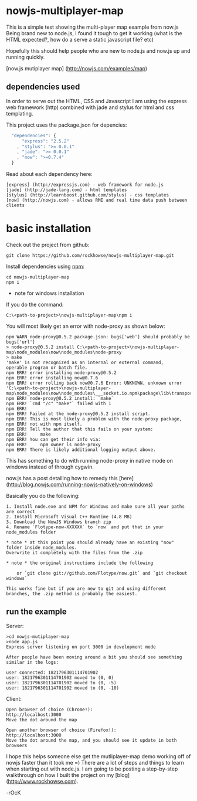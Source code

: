 nowjs-multiplayer-map
=====================

This is a simple test showing the multi-player map example from now.js
Being brand new to node.js, I found it tough to get it working (what is the HTML expected?, how do a serve a static javascript file? etc)

Hopefully this should help people who are new to node.js and now.js up and running quickly.

[now.js mutiplayer map] (http://nowjs.com/examples/map)

dependencies used
-----------------

In order to serve out the HTML, CSS and Javascript I am using the express web framework (http) combined with jade and stylus for html and css templating.

This project uses the package.json for depencies:

````javascript
  "dependencies": {
      "express": "2.5.2"
    , "stylus": ">= 0.0.1"
    , "jade": ">= 0.0.1"
    , "now": ">=0.7.4"
  }
````

Read about each dependency here:

    [express] (http://expressjs.com) - web framework for node.js
    [jade] (http://jade-lang.com) - html templates
    [stylus] (http://learnboost.github.com/stylus) - css templates
    [now] (http://nowjs.com) - allows RMI and real time data push between clients

basic installation
==================

Check out the project from github:

	git clone https://github.com/rockhowse/nowjs-multiplayer-map.git
	
Install dependencies using [npm](http://npmjs.org):

	cd mowjs-multiplayer-map
	npm i


* note for windows installation

If you do the command:

    C:\<path-to-project>\nowjs-multiplayer-map\npm i

You will most likely get an error with node-proxy as shown below:

    npm WARN node-proxy@0.5.2 package.json: bugs['web'] should probably be bugs['url']
    > node-proxy@0.5.2 install C:\<path-to-project>\nowjs-multiplayer-map\node_modules\now\node_modules\node-proxy
    > make
    'make' is not recognized as an internal or external command,
    operable program or batch file.
    npm ERR! error installing node-proxy@0.5.2
    npm ERR! error installing now@0.7.6
    npm ERR! error rolling back now@0.7.6 Error: UNKNOWN, unknown error 'C:\<path-to-project>\nowjs-multiplayer-map\node_modules\now\node_modules\___socket.io.npm\package\lib\transports\websocket'
    npm ERR! node-proxy@0.5.2 install: `make`
    npm ERR! `cmd "/c" "make"` failed with 1
    npm ERR!
    npm ERR! Failed at the node-proxy@0.5.2 install script.
    npm ERR! This is most likely a problem with the node-proxy package,
    npm ERR! not with npm itself.
    npm ERR! Tell the author that this fails on your system:
    npm ERR!     make
    npm ERR! You can get their info via:
    npm ERR!     npm owner ls node-proxy
    npm ERR! There is likely additional logging output above.

This has something to do with running node-proxy in native mode on windows instead of through cygwin.

now.js has a post detailing how to remedy this [here] (http://blog.nowjs.com/running-nowjs-natively-on-windows)

Basically you do the following:

    1. Install node.exe and NPM for Windows and make sure all your paths are correct
    2. Install Microsoft Visual C++ Runtime (4.8 MB)
    3. Download the NowJS Windows branch zip
    4. Rename `Flotype-now-XXXXXX` to `now` and put that in your node_modules folder

    * note * at this point you should already have an existing "now" folder inside node_modules.
    Overwrite it completely with the files from the .zip

    * note * the original instructions include the following

        or `git clone git://github.com/Flotype/now.git` and `git checkout windows`

    This works fine but if you are new to git and using different branches, the .zip method is probably the easiest.

run the example
---------------

Server:

	>cd nowjs-mutiplayer-map
	>node app.js
    Express server listening on port 3000 in development mode

    After people have been moving around a bit you should see something similar in the logs:

    user connected: 1821796301114701902
    user: 1821796301114701902 moved to (0, 0)
    user: 1821796301114701902 moved to (0, -5)
    user: 1821796301114701902 moved to (0, -10)

Client:

	Open browser of choice (Chrome!):
	http://localhost:3000
	Move the dot around the map
	
	Open another browser of choice (Firefox!):
	http://localhost:3000
	Move the dot around the map, and you should see it update in both browsers

I hope this helps someone else get the mutliplayer-map demo working off of nowjs faster than it took me =)
There are a lot of steps and things to learn when starting out with node.js. I am going to be posting a
step-by-step walkthrough on how I built the project on my [blog] (http://www.rockhowse.com).

-rOcK



